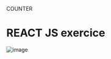 COUNTER

# REACT JS exercice
![image](https://user-images.githubusercontent.com/95349554/160472853-bf10630b-d765-4540-9e40-376894d2d799.png)
